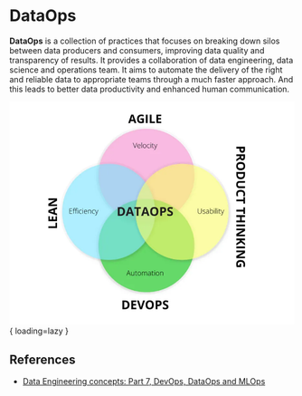# DataOps

**DataOps** is a collection of practices that focuses on breaking down silos
between data producers and consumers, improving data quality and transparency of
results.
It provides a collaboration of data engineering, data science and operations team.
It aims to automate the delivery of the right and reliable data to appropriate
teams through a much faster approach. And this leads to better data productivity
and enhanced human communication.

![DataOps](img/dataops.png){ loading=lazy }


## References

- [Data Engineering concepts: Part 7, DevOps, DataOps and MLOps](https://medium.com/@mudrapatel17/data-engineering-concepts-part-7-devops-dataops-and-mlops-afc6f432473c)
